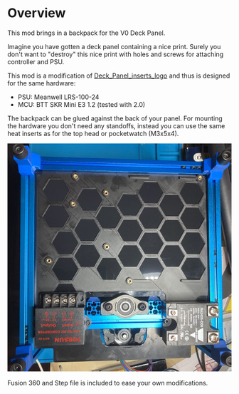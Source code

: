 # Overview

This mod brings in a backpack for the V0 Deck Panel.

Imagine you have gotten a deck panel containing a nice print. Surely you don't want to "destroy" this nice print with holes and screws for attaching controller and PSU.

This mod is a modification of [Deck_Panel_inserts_logo](../../Kruppes/Deck_Panel_inserts_logo/Readme.md) and thus is designed for the same hardware:

* PSU: Meanwell LRS-100-24
* MCU: BTT SKR Mini E3 1.2 (tested with 2.0)

The backpack can be glued against the back of your panel. For mounting the hardware you don't need any standoffs, instead you can use the same heat inserts as for the top head or pocketwatch (M3x5x4).

![Usage](./images/image01.jpg "Usage")

Fusion 360 and Step file is included to ease your own modifications.
